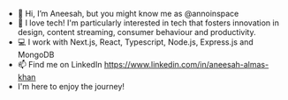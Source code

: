 - 👋 Hi, I’m Aneesah, but you might know me as @annoinspace
- 🌟 I love tech! I'm particularly interested in tech that fosters innovation in design, content streaming, consumer behaviour and productivity.
- 💻 I work with Next.js, React, Typescript, Node.js, Express.js and MongoDB
- 📫 Find me on LinkedIn https://www.linkedin.com/in/aneesah-almas-khan
- I'm here to enjoy the journey!

